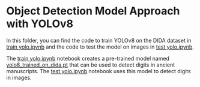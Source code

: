 # Object Detection Model Approach with YOLOv8

In this folder, you can find the code to train YOLOv8 on the DIDA dataset in [train yolo.ipynb](./train%20yolo.ipynb) and the code to test the model on images in [test yolo.ipynb](./test%20yolo.ipynb).

The [train yolo.ipynb](./train%20yolo.ipynb) notebook creates a pre-trained model named [yolo8_trained_on_dida.pt](./yolo8_trained_on_dida.pt) that can be used to detect digits in ancient manuscripts. The [test yolo.ipynb](./test%20yolo.ipynb) notebook uses this model to detect digits in images.